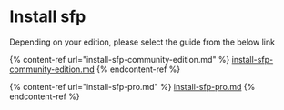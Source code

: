 # Install sfp

Depending on your edition, please select the guide from the below link

{% content-ref url="install-sfp-community-edition.md" %}
[install-sfp-community-edition.md](install-sfp-community-edition.md)
{% endcontent-ref %}

{% content-ref url="install-sfp-pro.md" %}
[install-sfp-pro.md](install-sfp-pro.md)
{% endcontent-ref %}
